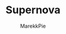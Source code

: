 ---
layout: game
title: Supernova
play_url: http://www.ludumdare.com/compo/ludum-dare-23/?action=preview&amp;uid=11038
author: MarekkPie
---